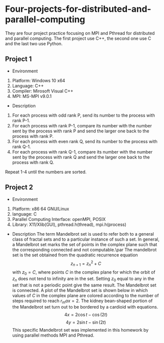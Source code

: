 # Four-projects-for-distributed-and-parallel-computing
They are four project practice focusing on MPI and Pthread for distributed and parallel computing. The first project use C++, the second one use C and the last two use Python.
## Project 1
- Environment
1. Platform: Windows 10 x64
2. Language: C++
3. Compiler: Mirosoft Visual C++
4. MPI: MS-MPI v9.0.1

- Description
1. For each process with odd rank P, send its number to the process with rank P-1.
2. For each process with rank P-1, compare its number with the number sent by the process with rank P and send the larger one back to the process with rank P.
3. For each process with even rank Q, send its number to the process with rank Q-1.
4. For each process with rank Q-1, compare its number with the number sent by the process with rank Q and send the larger one back to the process with rank Q.

Repeat 1-4 until the numbers are sorted.

## Project 2
- Environment 
1. Platform: x86 64 GNU/Linux 
2. language: C 
3. Parallel Computing Interface: openMPI, POSIX 
4. Library: X11/Xlib(GUI), pthread.h(thread), mpi.h(process)

- Description
The term Mandelbrot set is used to refer both to a general class of fractal sets and to a particular instance of such a set. In general, a Mandelbrot set marks the set of points in the complex plane such that the corresponding connected and not computable.\par
The mandelbrot set is the set obtained from the quadratic recurrence equation $$z_{n+1} = z_n^2+C$$ with $z_0=C$, where points $C$ in the complex plane for which the orbit of $z_n$ does not tend to infinity are in the set. Setting $z_0$ equal to any in the set that is not a periodic point give the same result. The Mandelbrot set is connected. A plot of the Mandelbrot set is shown below in which values of $C$ in the complex plane are colored according to the number of steps required to reach $r_max=2$. The kidney bean-shaped portion of the Mandelbrot set turn out to be bordered by a cardioid with equations. $$4x=2\cos t-\cos(2t)$$ $$4y=2\sin t-\sin(2t)$$ This specific Mandelbrot set was implemented in this homework by using parallel methods MPI and Pthread.

